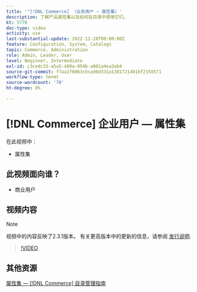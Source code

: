 ```yaml
---
title: '"[!DNL Commerce] （业务用户 — 属性集）'
description: 了解产品属性集以及如何在目录中使用它们。
kt: 5770
doc-type: video
activity: use
last-substantial-update: 2022-12-28T00:00:00Z
feature: Configuration, System, Catalogs
topic: Commerce, Administration
role: Admin, Leader, User
level: Beginner, Intermediate
exl-id: c3cedc33-a5a5-489a-954b-a001a4ea2eb4
source-git-commit: f7aa1f0063cbcad6d331a13817214b1bf2158571
workflow-type: tm+mt
source-wordcount: '78'
ht-degree: 0%

---
```


# [!DNL Commerce] 企业用户 — 属性集

在此视频中：

- 属性集

## 此视频面向谁？

- 商业用户

## 视频内容

>[!NOTE]
>
>视频中的内容反映了2.3.1版本。 有关更高版本中的更新的信息，请参阅 [发行说明](https://experienceleague.adobe.com/docs/commerce-operations/release/notes/overview.html).

>[!VIDEO](https://video.tv.adobe.com/v/35955?quality=12&learn=on)

## 其他资源

[属性集 —  [!DNL Commerce] 目录管理指南](https://experienceleague.adobe.com/docs/commerce-admin/catalog/product-attributes/create/attribute-sets.html)
